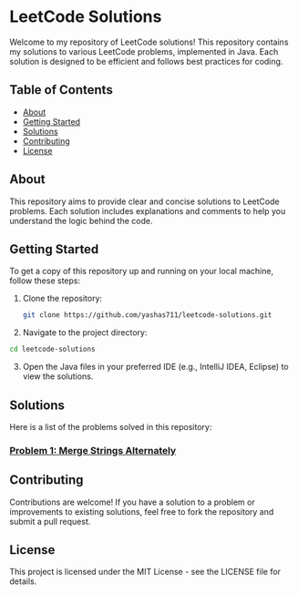# LeetCode Solutions

Welcome to my repository of LeetCode solutions! This repository contains my solutions to various LeetCode problems, implemented in Java. Each solution is designed to be efficient and follows best practices for coding.

## Table of Contents

- [About](#about)
- [Getting Started](#getting-started)
- [Solutions](#solutions)
- [Contributing](#contributing)
- [License](#license)

## About

This repository aims to provide clear and concise solutions to LeetCode problems. Each solution includes explanations and comments to help you understand the logic behind the code.

## Getting Started

To get a copy of this repository up and running on your local machine, follow these steps:

1. Clone the repository:
   ```bash
   git clone https://github.com/yashas711/leetcode-solutions.git
2. Navigate to the project directory:
  ```bash
  cd leetcode-solutions
```
3. Open the Java files in your preferred IDE (e.g., IntelliJ IDEA, Eclipse) to view the solutions.
## Solutions

Here is a list of the problems solved in this repository:

  ### [Problem 1: Merge Strings Alternately](https://github.com/Yashas711/leedcode/tree/main/Merge%20Strings%20Alternately)

## Contributing
Contributions are welcome! If you have a solution to a problem or improvements to existing solutions, feel free to fork the repository and submit a pull request.

## License
This project is licensed under the MIT License - see the LICENSE file for details.
